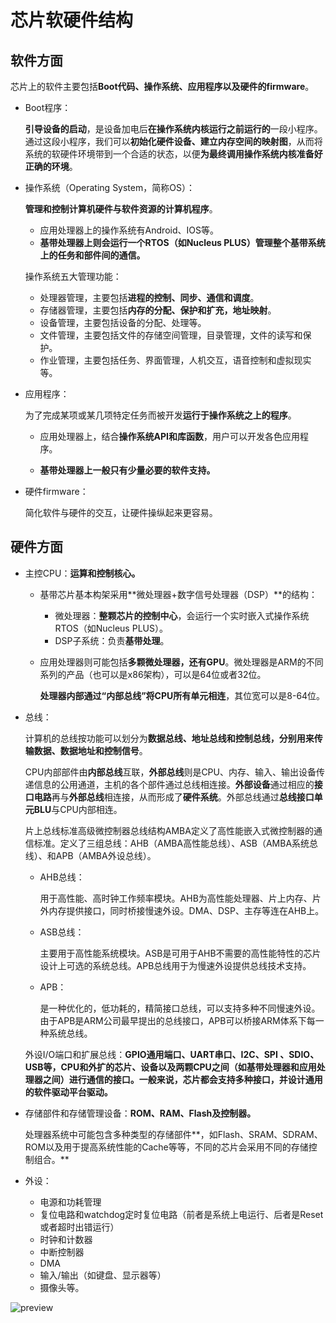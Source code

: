 # 芯片软硬件结构

## 软件方面

芯片上的软件主要包括**Boot代码、操作系统、应用程序以及硬件的firmware**。

- Boot程序：

  **引导设备的启动**，是设备加电后**在操作系统内核运行之前运行的**一段小程序。通过这段小程序，我们可以**初始化硬件设备、建立内存空间的映射图**，从而将系统的软硬件环境带到一个合适的状态，以便**为最终调用操作系统内核准备好正确的环境**。

- 操作系统（Operating System，简称OS）：
  
  **管理和控制计算机硬件与软件资源的计算机程序**。
  
  - 应用处理器上的操作系统有Android、IOS等。
  - **基带处理器上则会运行一个RTOS（如Nucleus PLUS）管理整个基带系统上的任务和部件间的通信。**
  
  操作系统五大管理功能：
  
  - 处理器管理，主要包括**进程的控制、同步、通信和调度**。
  - 存储器管理，主要包括**内存的分配、保护和扩充，地址映射**。
  - 设备管理，主要包括设备的分配、处理等。
  - 文件管理，主要包括文件的存储空间管理，目录管理，文件的读写和保护。
  - 作业管理，主要包括任务、界面管理，人机交互，语音控制和虚拟现实等。
  
- 应用程序：

  为了完成某项或某几项特定任务而被开发**运行于操作系统之上的程序**。

  - 应用处理器上，结合**操作系统API和库函数**，用户可以开发各色应用程序。

  - **基带处理器上一般只有少量必要的软件支持。**

- 硬件firmware：

  简化软件与硬件的交互，让硬件操纵起来更容易。

## 硬件方面

- 主控CPU：**运算和控制核心。**

  - 基带芯片基本构架采用**微处理器+数字信号处理器（DSP）**的结构：
    - 微处理器：**整颗芯片的控制中心**，会运行一个实时嵌入式操作系统RTOS（如Nucleus PLUS）。
    - DSP子系统：负责**基带处理**。

  - 应用处理器则可能包括**多颗微处理器，还有GPU**。微处理器是ARM的不同系列的产品（也可以是x86架构），可以是64位或者32位。

    **处理器内部通过“内部总线”将CPU所有单元相连**，其位宽可以是8-64位。

- 总线：

  计算机的总线按功能可以划分为**数据总线、地址总线和控制总线，分别用来传输数据、数据地址和控制信号**。

  CPU内部部件由**内部总线**互联，**外部总线**则是CPU、内存、输入、输出设备传递信息的公用通道，主机的各个部件通过总线相连接。**外部设备**通过相应的**接口电路**再与**外部总线**相连接，从而形成了**硬件系统**。外部总线通过**总线接口单元BLU**与CPU内部相连。

  片上总线标准高级微控制器总线结构AMBA定义了高性能嵌入式微控制器的通信标准。定义了三组总线：AHB（AMBA高性能总线）、ASB（AMBA系统总线）、和APB（AMBA外设总线）。
  - AHB总线：

    用于高性能、高时钟工作频率模块。AHB为高性能处理器、片上内存、片外内存提供接口，同时桥接慢速外设。DMA、DSP、主存等连在AHB上。

  - ASB总线：

    主要用于高性能系统模块。ASB是可用于AHB不需要的高性能特性的芯片设计上可选的系统总线。APB总线用于为慢速外设提供总线技术支持。

  - APB：

    是一种优化的，低功耗的，精简接口总线，可以支持多种不同慢速外设。由于APB是ARM公司最早提出的总线接口，APB可以桥接ARM体系下每一种系统总线。

  外设I/O端口和扩展总线：**GPIO通用端口、UART串口、I2C、SPI 、SDIO、USB等，CPU和外扩的芯片、设备以及两颗CPU之间（如基带处理器和应用处理器之间）进行通信的接口。一般来说，芯片都会支持多种接口，并设计通用的软件驱动平台驱动。**

- 存储部件和存储管理设备：**ROM、RAM、Flash及控制器。**

  处理器系统中可能包含多种类型的存储部件**，如Flash、SRAM、SDRAM、ROM以及用于提高系统性能的Cache等等，不同的芯片会采用不同的存储控制组合。**

- 外设：
  - 电源和功耗管理
  - 复位电路和watchdog定时复位电路（前者是系统上电运行、后者是Reset或者超时出错运行）
  - 时钟和计数器
  - 中断控制器
  - DMA 
  - 输入/输出（如键盘、显示器等）
  - 摄像头等。

![preview](https://i.loli.net/2021/08/21/HcmvQoJ18ZYgKSx.jpg)

